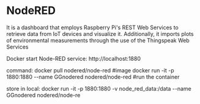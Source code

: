 # NodeRED
It is a dashboard that employs Raspberry Pi's REST Web Services to retrieve data from IoT devices and visualize it. Additionally, it imports plots of environmental measurements through the use of the Thingspeak Web Services


Docker start Node-RED service: http://localhost:1880

command:
docker pull nodered/node-red #image
docker run -it -p 1880:1880 --name GGnodered nodered/node-red #run the container

store in local:
docker run -it -p 1880:1880 -v node_red_data:/data --name GGnodered nodered/node-re